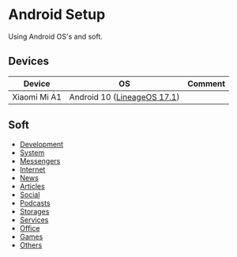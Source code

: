 # Android Setup

Using Android OS's and soft.

## Devices

| Device | OS | Comment |
| --- | --- | --- |
| Xiaomi Mi A1 | Android 10 ([LineageOS 17.1](https://lineageos.org))

## Soft

* [Development](./soft/categories/development.md)
* [System](./soft/categories/system.md)
* [Messengers](./soft/categories/messengers.md)
* [Internet](./soft/categories/internet.md)
* [News](./soft/categories/news.md)
* [Articles](./soft/categories/articles.md)
* [Social](./soft/categories/social.md)
* [Podcasts](./soft/categories/podcasts.md)
* [Storages](./soft/categories/storages.md)
* [Services](./soft/categories/services.md)
* [Office](./soft/categories/office.md)
* [Games](./soft/categories/games.md)
* [Others](./soft/categories/others.md)

